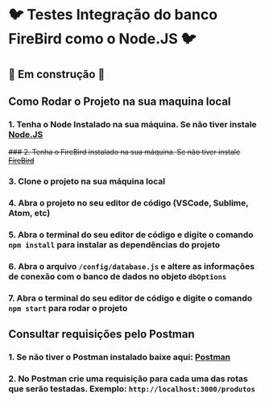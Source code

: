 # 🐦 Testes Integração do banco FireBird como o Node.JS 🐦

## 🚧 Em construção 🚧

## Como Rodar o Projeto na sua maquina local

### 1. Tenha o Node Instalado na sua máquina. Se não tiver instale [Node.JS](https://nodejs.org/en/download/)
<s>### 2. Tenha o FireBird instalado na sua máquina. Se não tiver instale [FireBird](https://firebirdsql.org/en/firebird-3-0/)</s>
### 3. Clone o projeto na sua máquina local
### 4. Abra o projeto no seu editor de código (VSCode, Sublime, Atom, etc)
### 5. Abra o terminal do seu editor de código e digite o comando `npm install` para instalar as dependências do projeto
### 6. Abra o arquivo `/config/database.js` e altere as informações de conexão com o banco de dados no objeto `dbOptions`
### 7. Abra o terminal do seu editor de código e digite o comando `npm start` para rodar o projeto

## Consultar requisições pelo Postman

### 1. Se não tiver o Postman instalado baixe aqui: [Postman](https://www.postman.com/downloads/)
### 2. No Postman crie uma requisição para cada uma das rotas que serão testadas. Exemplo: `http://localhost:3000/produtos`
